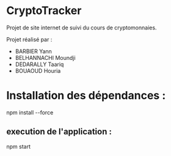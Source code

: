 # CryptoTracker
Projet de site internet de suivi du cours de cryptomonnaies.

Projet réalisé par :
- BARBIER Yann
- BELHANNACHI Moundji
- DEDARALLY Taariq 
- BOUAOUD Houria   

# Installation des dépendances :
npm install --force

## execution de l'application :
npm start